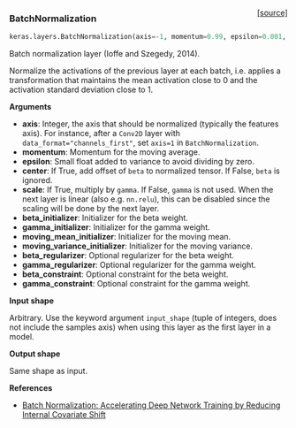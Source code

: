 <span style="float:right;">[[source]](https://github.com/keras-team/keras/blob/master/keras/layers/normalization.py#L12)</span>
### BatchNormalization

```python
keras.layers.BatchNormalization(axis=-1, momentum=0.99, epsilon=0.001, center=True, scale=True, beta_initializer='zeros', gamma_initializer='ones', moving_mean_initializer='zeros', moving_variance_initializer='ones', beta_regularizer=None, gamma_regularizer=None, beta_constraint=None, gamma_constraint=None)
```

Batch normalization layer (Ioffe and Szegedy, 2014).

Normalize the activations of the previous layer at each batch,
i.e. applies a transformation that maintains the mean activation
close to 0 and the activation standard deviation close to 1.

__Arguments__

- __axis__: Integer, the axis that should be normalized
(typically the features axis).
For instance, after a `Conv2D` layer with
`data_format="channels_first"`,
set `axis=1` in `BatchNormalization`.
- __momentum__: Momentum for the moving average.
- __epsilon__: Small float added to variance to avoid dividing by zero.
- __center__: If True, add offset of `beta` to normalized tensor.
If False, `beta` is ignored.
- __scale__: If True, multiply by `gamma`.
If False, `gamma` is not used.
When the next layer is linear (also e.g. `nn.relu`),
this can be disabled since the scaling
will be done by the next layer.
- __beta_initializer__: Initializer for the beta weight.
- __gamma_initializer__: Initializer for the gamma weight.
- __moving_mean_initializer__: Initializer for the moving mean.
- __moving_variance_initializer__: Initializer for the moving variance.
- __beta_regularizer__: Optional regularizer for the beta weight.
- __gamma_regularizer__: Optional regularizer for the gamma weight.
- __beta_constraint__: Optional constraint for the beta weight.
- __gamma_constraint__: Optional constraint for the gamma weight.

__Input shape__

Arbitrary. Use the keyword argument `input_shape`
(tuple of integers, does not include the samples axis)
when using this layer as the first layer in a model.

__Output shape__

Same shape as input.

__References__

- [Batch Normalization: Accelerating Deep Network Training by Reducing Internal Covariate Shift](https://arxiv.org/abs/1502.03167)
